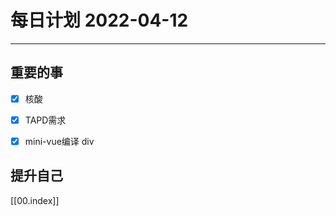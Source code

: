 #  每日计划 2022-04-12
---
## 重要的事
- [x]  核酸
- [x]  TAPD需求
- [x]  mini-vue编译 div



## 提升自己

  



[[00.index]]








